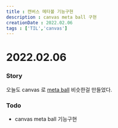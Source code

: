 ```yaml
---
title : 캔버스 메타볼 기능구현
description : canvas meta ball 구현
creationDate : 2022.02.06
tags : ['TIL','canvas']
---
```


# 2022.02.06

### Story
오늘도 canvas 로 [meta ball](https://minseok0917.github.io/canvas-ball/) 비슷한걸 만들었다.

### Todo
- canvas  meta ball 기능구현 